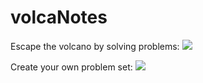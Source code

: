 # volcaNotes

Escape the volcano by solving problems:
![](volcanotesgameplay.gif)

Create your own problem set: 
![](volcanotescreate.gif)


